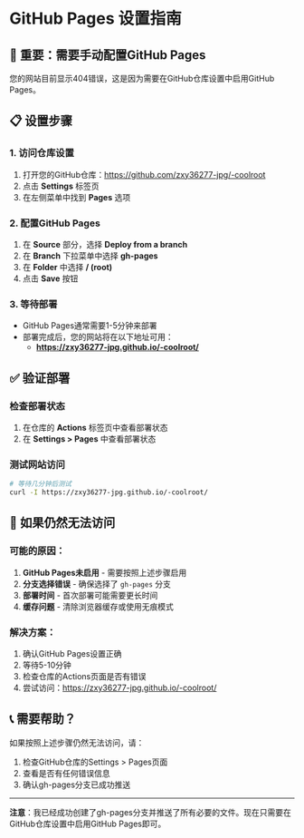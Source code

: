 # GitHub Pages 设置指南

## 🚨 重要：需要手动配置GitHub Pages

您的网站目前显示404错误，这是因为需要在GitHub仓库设置中启用GitHub Pages。

## 📋 设置步骤

### 1. 访问仓库设置
1. 打开您的GitHub仓库：https://github.com/zxy36277-jpg/-coolroot
2. 点击 **Settings** 标签页
3. 在左侧菜单中找到 **Pages** 选项

### 2. 配置GitHub Pages
1. 在 **Source** 部分，选择 **Deploy from a branch**
2. 在 **Branch** 下拉菜单中选择 **gh-pages**
3. 在 **Folder** 中选择 **/ (root)**
4. 点击 **Save** 按钮

### 3. 等待部署
- GitHub Pages通常需要1-5分钟来部署
- 部署完成后，您的网站将在以下地址可用：
  - **https://zxy36277-jpg.github.io/-coolroot/**

## ✅ 验证部署

### 检查部署状态
1. 在仓库的 **Actions** 标签页中查看部署状态
2. 在 **Settings > Pages** 中查看部署状态

### 测试网站访问
```bash
# 等待几分钟后测试
curl -I https://zxy36277-jpg.github.io/-coolroot/
```

## 🔧 如果仍然无法访问

### 可能的原因：
1. **GitHub Pages未启用** - 需要按照上述步骤启用
2. **分支选择错误** - 确保选择了 `gh-pages` 分支
3. **部署时间** - 首次部署可能需要更长时间
4. **缓存问题** - 清除浏览器缓存或使用无痕模式

### 解决方案：
1. 确认GitHub Pages设置正确
2. 等待5-10分钟
3. 检查仓库的Actions页面是否有错误
4. 尝试访问：https://zxy36277-jpg.github.io/-coolroot/

## 📞 需要帮助？

如果按照上述步骤仍然无法访问，请：
1. 检查GitHub仓库的Settings > Pages页面
2. 查看是否有任何错误信息
3. 确认gh-pages分支已成功推送

---

**注意**：我已经成功创建了gh-pages分支并推送了所有必要的文件。现在只需要在GitHub仓库设置中启用GitHub Pages即可。
